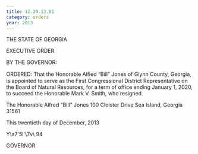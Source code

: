 ```yaml
---
title: 12.20.13.01
category: orders
year: 2013
---
```

 

THE STATE OF GEORGIA

EXECUTIVE ORDER

BY THE GOVERNOR:

ORDERED: That the Honorable Alﬁed “Bill” Jones of Glynn County, Georgia,
is appointed to serve as the First Congressional District
Representative on the Board of Natural Resources, for a term of
office ending January 1, 2020, to succeed the Honorable Mark V.
Smith, who resigned.

The Honorable Alfred “Bill” Jones
100 Cloister Drive
Sea Island, Georgia 31561

This twentieth day of December, 2013

Y\a7'5l'\7v\ 94

GOVERNOR

